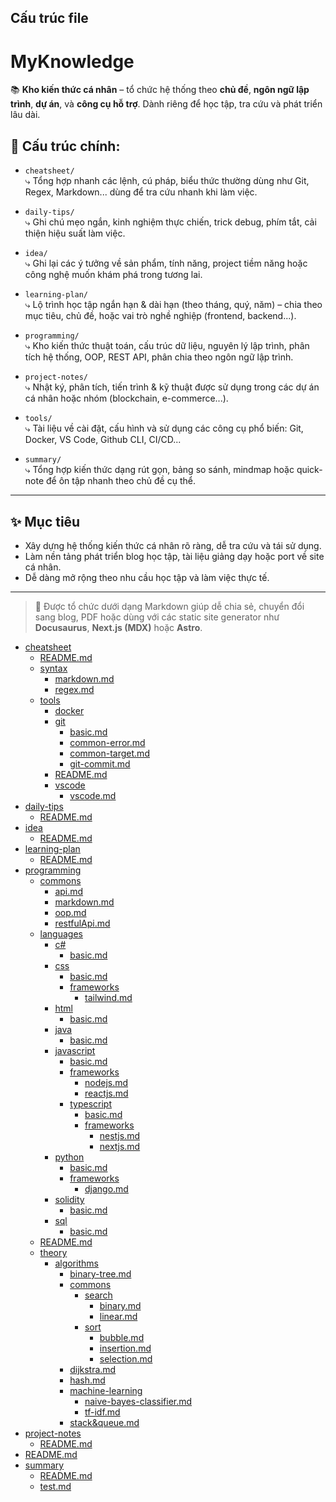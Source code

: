 ## Cấu trúc file

# MyKnowledge

📚 **Kho kiến thức cá nhân** – tổ chức hệ thống theo **chủ đề**, **ngôn ngữ lập trình**, **dự án**, và **công cụ hỗ trợ**. Dành riêng để học tập, tra cứu và phát triển lâu dài.

## 📂 Cấu trúc chính:

- `cheatsheet/`  
  ⤷ Tổng hợp nhanh các lệnh, cú pháp, biểu thức thường dùng như Git, Regex, Markdown... dùng để tra cứu nhanh khi làm việc.

- `daily-tips/`  
  ⤷ Ghi chú mẹo ngắn, kinh nghiệm thực chiến, trick debug, phím tắt, cải thiện hiệu suất làm việc.

- `idea/`  
  ⤷ Ghi lại các ý tưởng về sản phẩm, tính năng, project tiềm năng hoặc công nghệ muốn khám phá trong tương lai.

- `learning-plan/`  
  ⤷ Lộ trình học tập ngắn hạn & dài hạn (theo tháng, quý, năm) – chia theo mục tiêu, chủ đề, hoặc vai trò nghề nghiệp (frontend, backend...).

- `programming/`  
  ⤷ Kho kiến thức thuật toán, cấu trúc dữ liệu, nguyên lý lập trình, phân tích hệ thống, OOP, REST API, phân chia theo ngôn ngữ lập trình.

- `project-notes/`  
  ⤷ Nhật ký, phân tích, tiến trình & kỹ thuật được sử dụng trong các dự án cá nhân hoặc nhóm (blockchain, e-commerce...).

- `tools/`  
  ⤷ Tài liệu về cài đặt, cấu hình và sử dụng các công cụ phổ biến: Git, Docker, VS Code, Github CLI, CI/CD...

- `summary/`  
  ⤷ Tổng hợp kiến thức dạng rút gọn, bảng so sánh, mindmap hoặc quick-note để ôn tập nhanh theo chủ đề cụ thể.

---

## ✨ Mục tiêu

- Xây dựng hệ thống kiến thức cá nhân rõ ràng, dễ tra cứu và tái sử dụng.
- Làm nền tảng phát triển blog học tập, tài liệu giảng dạy hoặc port về site cá nhân.
- Dễ dàng mở rộng theo nhu cầu học tập và làm việc thực tế.

---

> 🔧 Được tổ chức dưới dạng Markdown giúp dễ chia sẻ, chuyển đổi sang blog, PDF hoặc dùng với các static site generator như **Docusaurus**, **Next.js (MDX)** hoặc **Astro**.

<!-- MENU-START -->

- [cheatsheet](cheatsheet/)
  - [README.md](cheatsheet/README.md)
  - [syntax](cheatsheet/syntax/)
    - [markdown.md](cheatsheet/syntax/markdown.md)
    - [regex.md](cheatsheet/syntax/regex.md)
  - [tools](cheatsheet/tools/)
    - [docker](cheatsheet/tools/docker/)
    - [git](cheatsheet/tools/git/)
      - [basic.md](cheatsheet/tools/git/basic.md)
      - [common-error.md](cheatsheet/tools/git/common-error.md)
      - [common-target.md](cheatsheet/tools/git/common-target.md)
      - [git-commit.md](cheatsheet/tools/git/git-commit.md)
    - [README.md](cheatsheet/tools/README.md)
    - [vscode](cheatsheet/tools/vscode/)
      - [vscode.md](cheatsheet/tools/vscode/vscode.md)
- [daily-tips](daily-tips/)
  - [README.md](daily-tips/README.md)
- [idea](idea/)
  - [README.md](idea/README.md)
- [learning-plan](learning-plan/)
  - [README.md](learning-plan/README.md)
- [programming](programming/)
  - [commons](programming/commons/)
    - [api.md](programming/commons/api.md)
    - [markdown.md](programming/commons/markdown.md)
    - [oop.md](programming/commons/oop.md)
    - [restfulApi.md](programming/commons/restfulApi.md)
  - [languages](programming/languages/)
    - [c#](programming/languages/c#/)
      - [basic.md](programming/languages/c#/basic.md)
    - [css](programming/languages/css/)
      - [basic.md](programming/languages/css/basic.md)
      - [frameworks](programming/languages/css/frameworks/)
        - [tailwind.md](programming/languages/css/frameworks/tailwind.md)
    - [html](programming/languages/html/)
      - [basic.md](programming/languages/html/basic.md)
    - [java](programming/languages/java/)
      - [basic.md](programming/languages/java/basic.md)
    - [javascript](programming/languages/javascript/)
      - [basic.md](programming/languages/javascript/basic.md)
      - [frameworks](programming/languages/javascript/frameworks/)
        - [nodejs.md](programming/languages/javascript/frameworks/nodejs.md)
        - [reactjs.md](programming/languages/javascript/frameworks/reactjs.md)
      - [typescript](programming/languages/javascript/typescript/)
        - [basic.md](programming/languages/javascript/typescript/basic.md)
        - [frameworks](programming/languages/javascript/typescript/frameworks/)
          - [nestjs.md](programming/languages/javascript/typescript/frameworks/nestjs.md)
          - [nextjs.md](programming/languages/javascript/typescript/frameworks/nextjs.md)
    - [python](programming/languages/python/)
      - [basic.md](programming/languages/python/basic.md)
      - [frameworks](programming/languages/python/frameworks/)
        - [django.md](programming/languages/python/frameworks/django.md)
    - [solidity](programming/languages/solidity/)
      - [basic.md](programming/languages/solidity/basic.md)
    - [sql](programming/languages/sql/)
      - [basic.md](programming/languages/sql/basic.md)
  - [README.md](programming/README.md)
  - [theory](programming/theory/)
    - [algorithms](programming/theory/algorithms/)
      - [binary-tree.md](programming/theory/algorithms/binary-tree.md)
      - [commons](programming/theory/algorithms/commons/)
        - [search](programming/theory/algorithms/commons/search/)
          - [binary.md](programming/theory/algorithms/commons/search/binary.md)
          - [linear.md](programming/theory/algorithms/commons/search/linear.md)
        - [sort](programming/theory/algorithms/commons/sort/)
          - [bubble.md](programming/theory/algorithms/commons/sort/bubble.md)
          - [insertion.md](programming/theory/algorithms/commons/sort/insertion.md)
          - [selection.md](programming/theory/algorithms/commons/sort/selection.md)
      - [dijkstra.md](programming/theory/algorithms/dijkstra.md)
      - [hash.md](programming/theory/algorithms/hash.md)
      - [machine-learning](programming/theory/algorithms/machine-learning/)
        - [naive-bayes-classifier.md](programming/theory/algorithms/machine-learning/naive-bayes-classifier.md)
        - [tf-idf.md](programming/theory/algorithms/machine-learning/tf-idf.md)
      - [stack&queue.md](programming/theory/algorithms/stack&queue.md)
- [project-notes](project-notes/)
  - [README.md](project-notes/README.md)
- [README.md](README.md)
- [summary](summary/)
  - [README.md](summary/README.md)
  - [test.md](summary/test.md)

<!-- MENU-END -->
